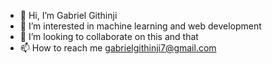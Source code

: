 - 👋 Hi, I’m Gabriel Githinji
- 👀 I’m interested in machine learning and web development
- 💞️ I’m looking to collaborate on this and that
- 📫 How to reach me gabrielgithinji7@gmail.com

<!---
gabriel-g7/gabriel-g7 is a ✨ special ✨ repository because its `README.md` (this file) appears on your GitHub profile.
You can click the Preview link to take a look at your changes.
--->
